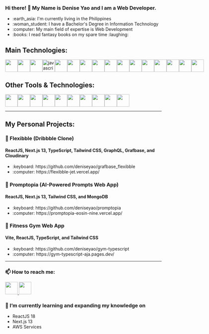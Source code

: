 ### Hi there! 👋 My Name is Denise Yao and I am a Web Developer.
<ul>
  <li>:earth_asia: I'm currently living in the Philippines</li>
  <li>:woman_student: I have a Bachelor's Degree in Information Technology</li>
  <li>:computer: My  main field of expertise is Web Development</li>
  <li>:books: I read fantasy books on my spare time :laughing:</li>
</ul>

## Main Technologies:
<div style='display:flex'>
  <img src="https://upload.wikimedia.org/wikipedia/commons/thumb/a/a7/React-icon.svg/2300px-React-icon.svg.png" height="40" data-canonical-src="https://img.icons8.com/color/344/javascript--v1.png" height="40"  style="max-width: 100%;" />
  <img src="https://blog.jeremylikness.com/blog/2019-03-05_typescript-for-javascript-developers-by-refactoring-part-1-of-2/images/1.jpeg" height="40" style="max-width: 100%;" />
  <img src="https://hendrixer.github.io/nextjs-course/44f073f9132a0459819eae6afa5b3807/next_with_bg.svg" height="40"  style="max-width: 100%;" />
  <img src="https://logos-download.com/wp-content/uploads/2019/01/JavaScript_Logo.png" alt="javascript" height="40" data-canonical-src="https://img.icons8.com/color/344/javascript--v1.png" height="40" style="max-width: 100%;" />
  <img src="https://upload.wikimedia.org/wikipedia/commons/thumb/9/98/WordPress_blue_logo.svg/1024px-WordPress_blue_logo.svg.png" style="max-width: 100%;" height="40" />
  <img src="https://cdn.freebiesupply.com/logos/large/2x/shopify-logo-png-transparent.png" style="max-width: 100%;" height="40" />
  <img src="https://parse.programmieren-muenchen.de/parse/files/unilearn/programmieren-lernen-muenchen-liquid-shopify-logo.png" style="max-width: 100%;" height="40" />
  <img src="https://assets.website-files.com/62c897f5d36ebcf2d2db6497/62cb0edb33c6504fccc3fa80_webflow.png" style="max-width: 100%;" height="40" />
  <img src="https://cdn4.iconfinder.com/data/icons/logos-and-brands/512/380_Wix_logo-512.png" style="max-width: 100%;" height="40" />
  <img src="https://logos-download.com/wp-content/uploads/2017/07/HTML5_badge.png" style="max-width: 100%;" height="40" />
  <img src="https://upload.wikimedia.org/wikipedia/commons/thumb/6/62/CSS3_logo.svg/800px-CSS3_logo.svg.png" style="max-width: 100%;" height="40" />
  <img src="https://cdn.icon-icons.com/icons2/2699/PNG/512/jquery_logo_icon_167804.png" style="max-width: 100%;" height="40" />
  <img src="https://logos-download.com/wp-content/uploads/2016/09/PHP_logo.png" style="max-width: 100%;" height="40" />
  <img src="https://mpng.subpng.com/20180411/wre/kisspng-mysql-database-web-development-computer-software-dolphin-5ace280ea31a78.1388980015234601106681.jpg" style="max-width: 100%;" height="40" />
  <img src="https://freevector.co/wp-content/uploads/2012/06/codeigniter.png" style="max-width: 100%;" height="40" />
  <img src="https://toppng.com/public/uploads/preview/bootstrap-featured-image-bootstrap-3-logo-11563293130teouf93qpu.png" style="max-width: 100%;" height="40" />
</div>

## Other Tools & Technologies:
<div style='display:flex;align-items:"center"'>
  <img src="https://tailwindcss.com/_next/static/media/tailwindcss-mark.3c5441fc7a190fb1800d4a5c7f07ba4b1345a9c8.svg" style="max-width: 100%;" height="40" />
  <img src="https://upload.wikimedia.org/wikipedia/commons/f/f1/Ruby_logo.png" style="max-width: 100%;" height="40" />
  <img src="https://bs-uploads.toptal.io/blackfish-uploads/skill_page/content/logo_file/logo/6212/GraphQL_Logo.svg-490ae3deb7c0f056c849d7463fb8ab39.png" style="max-width: 100%;" height="40" />
  <img src="https://storage-us-gcs.bfldr.com/hj345wvxsvpbc82vchqcj9qh/v/1069931054/original/MongoDB_Logomark_SpringGreen.png?Expires=1694683761&KeyName=gcs-bfldr-prod&Signature=31DqCgJr0HVokNjYns-4bwNgLUA=" style="max-width: 100%;" height="40" />
  <img src="https://upload.wikimedia.org/wikipedia/commons/thumb/7/77/GAnalytics.svg/1200px-GAnalytics.svg.png" style="max-width: 100%;" height="40" />
  <img src="https://cdn4.iconfinder.com/data/icons/logos-and-brands/512/168_Hubspot_logo_logos-512.png" style="max-width: 100%;" height="40" />
  <img src="https://upload.wikimedia.org/wikipedia/commons/thumb/a/af/Adobe_Photoshop_CC_icon.svg/640px-Adobe_Photoshop_CC_icon.svg.png" style="max-width: 100%;" height="40" />
  <img src="https://upload.wikimedia.org/wikipedia/commons/thumb/f/fb/Adobe_Illustrator_CC_icon.svg/2101px-Adobe_Illustrator_CC_icon.svg.png" style="max-width: 100%;" height="40" />
  <img src="https://upload.wikimedia.org/wikipedia/commons/thumb/c/c2/Adobe_XD_CC_icon.svg/1051px-Adobe_XD_CC_icon.svg.png" style="max-width: 100%;" height="40" />
  <img src="https://upload.wikimedia.org/wikipedia/commons/thumb/3/33/Figma-logo.svg/1667px-Figma-logo.svg.png" style="max-width: 100%;" height="40" />
</div>

---

## My Personal Projects:

### :small_blue_diamond: Flexibble (Dribbble Clone)
#### ReactJS, Next.js 13, TypeScript, Tailwind CSS, GraphQL, Grafbase, and Cloudinary
<ul>
<li>:keyboard: https://github.com/deniseyao/grafbase_flexibble</li>
<li>:computer: https://flexibble-jet.vercel.app/</li>
</ul>

### :small_blue_diamond: Promptopia (AI-Powered Prompts Web App)
#### ReactJS, Next.js 13, Tailwind CSS, and MongoDB
<ul>
<li>:keyboard: https://github.com/deniseyao/promptopia</li>
<li>:computer: https://promptopia-eosin-nine.vercel.app/</li>
</ul>

### :small_blue_diamond: Fitness Gym Web App
#### Vite, ReactJS, TypeScript, and Tailwind CSS
<ul>
<li>:keyboard: https://github.com/deniseyao/gym-typescript</li>
<li>:computer: https://gym-typescript-aja.pages.dev/</li>
</ul>

---

### 📫 How to reach me:
<a href='https://www.linkedin.com/in/deniseyao/'>
  <img src="https://logospng.org/download/linkedin/logo-linkedin-icon-2048.png" style="max-width: 100%;" height="40" />
</a>
<a href='mailto:denisemejiayao10@gmail.com'>
  <img src="https://upload.wikimedia.org/wikipedia/commons/thumb/7/7e/Gmail_icon_%282020%29.svg/2560px-Gmail_icon_%282020%29.svg.png" style="max-width: minmax(100%, 40px);" height="40" />
</a>

### 🌱 I’m currently learning and expanding my knowledge on 
<ul>
  <li>ReactJS 18</li>
  <li>Next.js 13</li>
  <li>AWS Services</li>
</ul>
